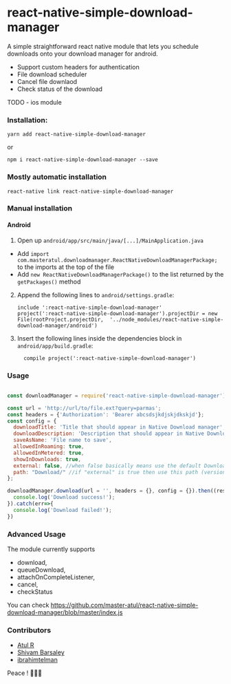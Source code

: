 
# react-native-simple-download-manager

A simple straightforward react native module that lets you schedule downloads onto your download manager for android.

- Support custom headers for authentication
- File download scheduler
- Cancel file downlaod
- Check status of the download

TODO - ios module


### Installation:

`yarn add react-native-simple-download-manager`

or

`npm i react-native-simple-download-manager --save`


### Mostly automatic installation

`react-native link react-native-simple-download-manager`

### Manual installation


#### Android

1. Open up `android/app/src/main/java/[...]/MainApplication.java`
  - Add `import com.masteratul.downloadmanager.ReactNativeDownloadManagerPackage;` to the imports at the top of the file
  - Add `new ReactNativeDownloadManagerPackage()` to the list returned by the `getPackages()` method
2. Append the following lines to `android/settings.gradle`:
  	```
  	include ':react-native-simple-download-manager'
  	project(':react-native-simple-download-manager').projectDir = new File(rootProject.projectDir, 	'../node_modules/react-native-simple-download-manager/android')
  	```
3. Insert the following lines inside the dependencies block in `android/app/build.gradle`:
  	```
      compile project(':react-native-simple-download-manager')
  	```

### Usage

```js

const downloadManager = require('react-native-simple-download-manager');

const url = 'http://url/to/file.ext?query=parmas';
const headers = {'Authorization': 'Bearer abcsdsjkdjskjdkskjd'};
const config = {
  downloadTitle: 'Title that should appear in Native Download manager',
  downloadDescription: 'Description that should appear in Native Download manager',
  saveAsName: 'File name to save',
  allowedInRoaming: true,
  allowedInMetered: true,
  showInDownloads: true,
  external: false, //when false basically means use the default Download path (version ^1.3)
  path: "Download/" //if "external" is true then use this path (version ^1.3)
};

downloadManager.download(url = '', headers = {}, config = {}).then((response)=>{
  console.log('Download success!');
}).catch(err=>{
  console.log('Download failed!');
})

```                                     

### Advanced Usage

The module currently supports
- download,
- queueDownload,
- attachOnCompleteListener,
- cancel,
- checkStatus

You can check https://github.com/master-atul/react-native-simple-download-manager/blob/master/index.js

### Contributors

 - [Atul R](https://github.com/master-atul)
 - [Shivam Barsaley](https://github.com/shivambarsaley)
 - [ibrahimtelman](https://github.com/ibrahimtelman)

Peace ! ✌🏻🌮
